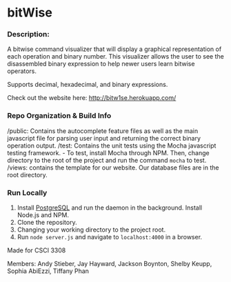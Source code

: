# bitWise

### Description: 
A bitwise command visualizer that will display a graphical representation of each operation and binary number. This visualizer allows the user to see the disassembled binary expression to help newer users learn bitwise operators.

Supports decimal, hexadecimal, and binary expressions.

Check out the website here: http://bitw1se.herokuapp.com/


### Repo Organization & Build Info 
/public: Contains the autocomplete feature files as well as the main javascript file for parsing user input and returning the correct binary operation output.
/test: Contains the unit tests using the Mocha javascript testing framework. 
	- To test, install Mocha through NPM. Then, change directory to the root of the project and run the command `mocha` to test.
/views: contains the template for our website.
Our database files are in the root directory.

### Run Locally
1. Install [PostgreSQL](https://www.postgresql.org/) and run the daemon in the background. Install Node.js and NPM.
2. Clone the repository.
3. Changing your working directory to the project root.
4. Run `node server.js` and navigate to `localhost:4000` in a browser.

Made for CSCI 3308

Members: Andy Stieber, Jay Hayward, Jackson Boynton, Shelby Keupp, Sophia AbiEzzi, Tiffany Phan